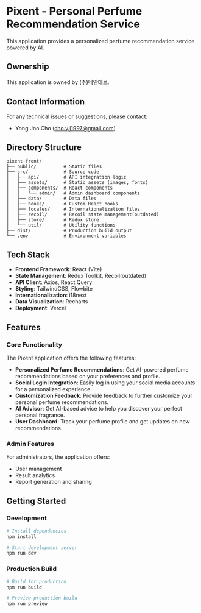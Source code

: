 # Pixent - Personal Perfume Recommendation Service

This application provides a personalized perfume recommendation service powered by AI.

## Ownership

This application is owned by (주)네안데르.

## Contact Information

For any technical issues or suggestions, please contact:
- Yong Joo Cho (cho.y.j1997@gmail.com)

## Directory Structure

```
pixent-front/
├── public/          # Static files
├── src/             # Source code
│   ├── api/         # API integration logic
│   ├── assets/      # Static assets (images, fonts)
│   ├── components/  # React components
│   │   └── admin/   # Admin dashboard components
│   ├── data/        # Data files
│   ├── hooks/       # Custom React hooks
│   ├── locales/     # Internationalization files
│   ├── recoil/      # Recoil state management(outdated)
│   ├── store/       # Redux store
│   └── util/        # Utility functions
├── dist/            # Production build output
└── .env             # Environment variables
```

## Tech Stack

- **Frontend Framework**: React (Vite)
- **State Management**: Redux Toolkit, Recoil(outdated)
- **API Client**: Axios, React Query
- **Styling**: TailwindCSS, Flowbite
- **Internationalization**: i18next
- **Data Visualization**: Recharts
- **Deployment**: Vercel

## Features

### Core Functionality

The Pixent application offers the following features:

- **Personalized Perfume Recommendations**: Get AI-powered perfume recommendations based on your preferences and profile.
- **Social Login Integration**: Easily log in using your social media accounts for a personalized experience.
- **Customization Feedback**: Provide feedback to further customize your personal perfume recommendations.
- **AI Advisor**: Get AI-based advice to help you discover your perfect personal fragrance.
- **User Dashboard**: Track your perfume profile and get updates on new recommendations.

### Admin Features

For administrators, the application offers:
- User management
- Result analytics
- Report generation and sharing

## Getting Started

### Development

```bash
# Install dependencies
npm install

# Start development server
npm run dev
```

### Production Build

```bash
# Build for production
npm run build

# Preview production build
npm run preview
```
